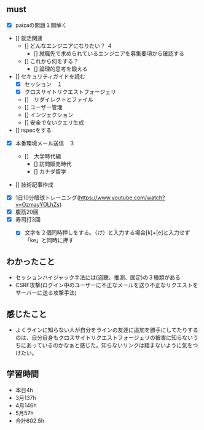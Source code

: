 

## must
- [x] paizaの問題１問解く  
- [] 就活関連  
  - [] どんなエンジニアになりたい？   ４
    - [] 就職先で求められているエンジニアを募集要項から確認する 
  - [] これから何をする？
    - [] 論理的思考を鍛える 　
- [] セキュリティガイドを読む   
  - [x] セッション　１
  - [x] クロスサイトリクエストフォージェリ　
  - []　リダイレクトとファイル
  - [] ユーザー管理
  - [] インジェクション
  - [] 安全でないクエリ生成
- [] rspecをする　　
- [x] 本番環境メール送信　３

   - []　大学時代編
     - [] 訪問販売時代
     - [] カナダ留学

- [] 技術記事作成      
- [x] 1日10分眼球トレーニング(https://www.youtube.com/watch?v=OzmayYOLhZs)
- [x] 腹筋20回
- [x] 寿司打3回
  - [x] 文字を２個同時押しをする。（け）と入力する場合[k]+[e]と入力せず「ke」と同時に押す



## わかったこと
- セッションハイジャック手法には(盗聴、推測、固定)の３種類がある
- CSRF攻撃(ログイン中のユーザーに不正なメールを送り不正なリクエストをサーバーに送る攻撃手法)




## 感じたこと
- よくラインに知らない人が自分をラインの友達に追加を勝手にしてたりするのは、自分自身もクロスサイトリクエストフォージェリの被害に知らないうちにあっているのかなぁと感じた。知らないリンクは踏まないように気をつけたい。


## 学習時間
  - 本日4h
  - 3月137h
  - 4月146h
  - 5月57h
  - 合計602.5h
    
